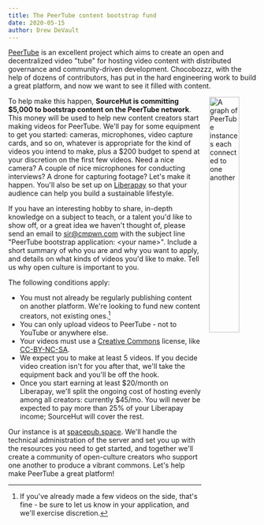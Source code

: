 ```yaml
---
title: The PeerTube content bootstrap fund
date: 2020-05-15
author: Drew DeVault
---
```


[PeerTube][peertube] is an excellent project which aims to create an open and
decentralized video "tube" for hosting video content with distributed governance
and community-driven development. Chocobozzz, with the help of dozens of
contributors, has put in the hard engineering work to build a great platform,
and now we want to see it filled with content.

[peertube]: https://joinpeertube.org/en/

<img class="inline-img"
  src="https://l.sr.ht/bLsu.jpg"
  alt="A graph of PeerTube instances each connected to one another" />

<style>
  .inline-img {
    width: 35%;
    float: right;
    margin: 0 -5rem 1rem 1rem;
  }

  @media(max-width: 800px) {
    .inline-img {
      display: block;
      width: 50%;
      width: auto;
      float: none;
      margin: 0 auto;
    }
  }
</style>

To help make this happen, **SourceHut is committing $5,000 to bootstrap content
on the PeerTube network**. This money will be used to help new content creators
start making videos for PeerTube. We'll pay for some equipment to get you
started: cameras, microphones, video capture cards, and so on, whatever is
appropriate for the kind of videos you intend to make, plus a $200 budget to
spend at your discretion on the first few videos. Need a nice camera? A couple
of nice microphones for conducting interviews? A drone for capturing footage?
Let's make it happen. You'll also be set up on [Liberapay][lp] so that your
audience can help you build a sustainable lifestyle.

[lp]: https://liberapay.com/

If you have an interesting hobby to share, in-depth knowledge on a subject to
teach, or a talent you'd like to show off, or a great idea we haven't thought
of, please send an email to [sir@cmpwn.com](mailto:sir@cmpwn.com) with the
subject line "PeerTube bootstrap application: &lt;your name&gt;". Include a
short summary of who you are and why you want to apply, and details on what
kinds of videos you'd like to make. Tell us why open culture is important to
you.

The following conditions apply:

- You must not already be regularly publishing content on another platform.
  We're looking to fund new content creators, not existing ones.[^1]
- You can only upload videos to PeerTube - not to YouTube or anywhere else.
- Your videos must use a [Creative Commons][cc] license, like
  [CC-BY-NC-SA][cc-by-nc-sa].
- We expect you to make at least 5 videos. If you decide video creation isn't
  for you after that, we'll take the equipment back and you'll be off the hook.
- Once you start earning at least $20/month on Liberapay, we'll split the
  ongoing cost of hosting evenly among all creators: currently $45/mo. You will
  never be expected to pay more than 25% of your Liberapay income; SourceHut
  will cover the rest.

[cc]: https://creativecommons.org/
[cc-by-nc-sa]: https://creativecommons.org/licenses/by-nc-sa/4.0/

[^1]: If you've already made a few videos on the side, that's fine - be sure to let us know in your application, and we'll exercise discretion.

Our instance is at [spacepub.space][spacepub]. We'll handle the technical
administration of the server and set you up with the resources you need to get
started, and together we'll create a community of open-culture creators who
support one another to produce a vibrant commons.  Let's help make PeerTube a
great platform!

[spacepub]: https://spacepub.space
